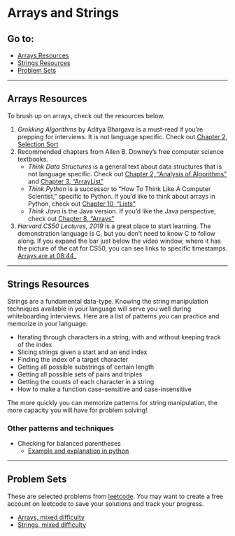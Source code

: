 # Arrays and Strings

## Go to:
 * [Arrays Resources](#arrays-resources)
 * [Strings Resources](#strings-resources)
 * [Problem Sets](#problem-sets)

---

## Arrays Resources

To brush up on arrays, check out the resources below.

1. _Grokking Algorithms_ by Aditya Bhargava is a must-read if you’re prepping for interviews. It is not language specific. Check out [Chapter 2, Selection Sort](https://livebook.manning.com/book/grokking-algorithms/chapter-2/)
2. Recommended chapters from Allen B. Downey’s free computer science textbooks.
    * _Think Data Structures_ is a general text about data structures that is not language specific. Check out [Chapter 2, “Analysis of Algorithms”](http://greenteapress.com/thinkdast/html/thinkdast003.html) and [Chapter 3, “ArrayList”](http://greenteapress.com/thinkdast/html/thinkdast004.html)
    * _Think Python_ is a successor to “How To Think Like A Computer Scientist,” specific to Python. If you’d like to think about arrays in Python, check out [Chapter 10, “Lists”](http://greenteapress.com/thinkpython2/html/thinkpython2011.html)
    * _Think Java_ is the Java version. If you’d like the Java perspective, check out [Chapter 8, “Arrays”](http://greenteapress.com/thinkjava6/html/thinkjava6009.html)
3. _Harvard CS50 Lectures, 2019_ is a great place to start learning. The demonstration language is C, but you don’t need to know C to follow along. If you expand the bar just below the video window, where it has the picture of the cat for CS50, you can see links to specific timestamps. [Arrays are at 08:44](https://www.youtube.com/watch?v=4IrUAqYKjIA&t=524s)_

---

## Strings Resources
Strings are a fundamental data-type. Knowing the string manipulation techniques available in your language will serve you well during whiteboarding interviews. Here are a list of patterns you can practice and memorize in your language:
* Iterating through characters in a string, with and without keeping track of the index
* Slicing strings given a start and an end index 
* Finding the index of a target character
* Getting all possible substrings of certain length 
* Getting all possible sets of pairs and triples
* Getting the counts of each character in a string 
* How to make a function case-sensitive and case-insensitive  

The more quickly you can memorize patterns for string manipulation, the more capacity you will have for problem solving!  

### Other patterns and techniques
* Checking for balanced parentheses
    * [Example and explanation in python](https://runestone.academy/runestone/books/published/pythonds/BasicDS/BalancedSymbolsAGeneralCase.html)

---

## Problem Sets
These are selected problems from [leetcode](https://leetcode.com). You may want to create a free account on leetcode to save your solutions and track your progress. 
 * [Arrays, mixed difficulty](https://leetcode.com/list/xkaqgai5)
 * [Strings, mixed difficulty](https://leetcode.com/list/xskj0egv)